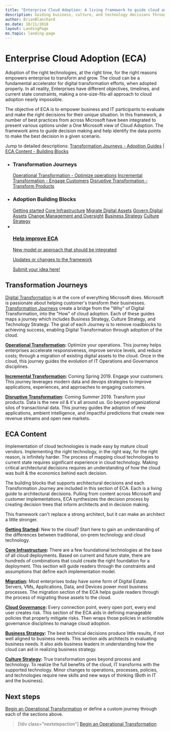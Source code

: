 ```yaml
---
title: "Enterprise Cloud Adoption: A living framework to guide cloud adoption decisions"
description: Guiding business, culture, and technology decisions throughout cloud adoption
author: BrianBlanchard
ms.date: 10/11/2018
layout: LandingPage
ms.topic: landing-page
---
```


# Enterprise Cloud Adoption (ECA)

Adoption of the right technologies, at the right time, for the right reasons empowers enterprise to transform and grow. The cloud can be a fundamental accelerator for digital transformation efforts, when adopted properly. In all reality, Enterprises have different objectives, timelines, and current state constraints, making a one-size-fits-all approach to cloud adoption nearly impossible.

The objective of ECA is to empower business and IT participants to evaluate and make the right decisions for their unique situation. In this framework, a number of best practices from across Microsoft have been integrated to present various options under a One Microsoft view of Cloud Adoption. The framework aims to guide decision making and help identify the data points to make the best decision in a given scenario.

Jump to detailed descriptions: [Transformation Journeys - Adoption Guides](#transformation-journeys) | [ECA Content - Building Blocks](#eca-content)

<ul class="panelContent cardsL">
    <li>
        <div class="cardSize">
            <div class="cardPadding">
                <div class="card">
                    <div class="cardText">
                        <h3>Transformation Journeys</h3>
                        <a class="barLink" href="/azure/architecture/cloud-adoption/transformation-journeys/operational-transformation/overview" data-linktype="absolute-path">Operational Transformation - Optimize operations</a>
                        <a class="barLink" href="/azure/architecture/cloud-adoption/transformation-journeys/incremental-transformation" data-linktype="absolute-path">Incremental Transformation - Engage Customers</a>
                        <a class="barLink" href="/azure/architecture/cloud-adoption/transformation-journeys/disruptive-transformation" data-linktype="absolute-path">Disruptive Transformation - Transform Products</a>
                    </div>
                </div>
            </div>
        </div>
    </li>
    <li>
        <div class="cardSize">
            <div class="cardPadding">
                <div class="card">
                    <div class="cardText">
                        <h3>Adoption Building Blocks</h3>
                        <a class="barLink" href="/azure/architecture/cloud-adoption/getting-started" data-linktype="absolute-path">Getting started</a>
                        <a class="barLink" href="/azure/architecture/cloud-adoption/infrastructure" data-linktype="absolute-path">Core Infrastructure</a>
                        <a class="barLink" href="/azure/architecture/cloud-adoption/migration" data-linktype="absolute-path">Migrate Digital Assets</a>
                        <a class="barLink" href="/azure/architecture/cloud-adoption/govern" data-linktype="absolute-path">Govern Digital Assets</a>
                        <a class="barLink" href="/azure/architecture/cloud-adoption/manage" data-linktype="absolute-path">Change Management and Oversight</a>
                        <a class="barLink" href="/azure/architecture/cloud-adoption/business-strategy" data-linktype="absolute-path">Business Strategy</a>
                        <a class="barLink" href="/azure/architecture/cloud-adoption/culture-strategy" data-linktype="absolute-path">Culture Strategy</a>
                    </div>
                </div>
            </div>
        </div>
    </li>
    <li>
        <div class="cardSize">
            <div class="cardPadding">
                <div class="card">
                    <div class="cardText">
                        <a href="https://forms.office.com/Pages/ResponsePage.aspx?id=v4j5cvGGr0GRqy180BHbRy0ZnoKOXdVBqaBz653YPElUNjlNMEpPMDNSSU1aWEIxMFNFNlY2T0E3NC4u" data-linktype="external">
                            <div class="cardSize cardsF">
                                <div class="cardPadding">
                                    <div class="card">
                                        <div class="cardImageOuter">
                                            <div class="cardImage">
                                                <img src="https://docs.microsoft.com/en-us/media/common/i_feedback.svg" alt="" data-linktype="external">
                                            </div>
                                        </div>
                                        <div class="cardText">
                                            <h3 class="x-hidden-focus">Help improve ECA</h3>
                                            <p>New model or approach that should be integrated</p>
                                            <p>Updates or changes to the framework</p>
                                            <p>Submit your idea here!</p>
                                        </div>
                                    </div>
                                </div>
                            </div>
                        </a>
                    </div>
                </div>
            </div>
        </div>
    </li>
</ul>

## Transformation Journeys

[Digital Transformation](https://enterprise.microsoft.com/en-us/digital-transformation/) is at the core of everything Microsoft does. Microsoft is passionate about helping customer's transform their businesses. [Transformation Journeys](transformation-journeys/overview.md) create a bridge from the "Why" of Digital Transformation, into the "How" of cloud adoption. Each of these guides maps a journey which includes Business Strategy, Culture Strategy, and Technology Strategy. The goal of each Journey is to remove roadblocks to achieving success, enabling Digital Transformation through adoption of the cloud.

**[Operational Transformation](transformation-journeys/operational-transformation/overview.md):** Optimize your operations. This journey helps enterprises accelerate responsiveness, improve service levels, and reduce costs; through a migration of existing digital assets to the cloud. Once in the cloud, this journey guides the evolution of IT Operations and Governance disciplines.

**[Incremental Transformation](transformation-journeys/incremental-transformation.md):** Coming Spring 2019. Engage your customers. This journey leverages modern data and devops strategies to improve applications, experiences, and approaches to engaging customers.

**[Disruptive Transformation](transformation-journeys/disruptive-transformation.md):** Coming Summer 2019. Transform your products. Data is the new oil & it's all around us. Go beyond organizational silos of transactional data. This journey guides the adoption of new applications, ambient intelligence, and impactful predictions that create new revenue streams and open new markets.

## ECA Content

Implementation of cloud technologies is made easy by mature cloud vendors. Implementing the right technology, in the right way, for the right reason, is infinitely harder. The process of mapping cloud technologies to current state requires significant experience in cloud technology. Making critical architectural decisions requires an understanding of how the cloud was built & the economics behind each decision.

The building blocks that supports architectural decisions and each Transformation Journey are included in this section of ECA. Each is a living guide to architectural decisions. Pulling from content across Microsoft and customer implementations, ECA synthesizes the decision process by creating decision trees that inform architects and in decision making. 

This framework can't replace a strong architect, but it can make an architect a little stronger.

**[Getting Started](getting-started/overview.md):** New to the cloud? Start here to gain an understanding of the differences between traditional, on-prem technology and cloud technology.

**[Core Infrastructure](infrastructure/overview.md):** There are a few foundational technologies at the base of all cloud deployments. Based on current and future state, there are hundreds of combinations that could create the right foundation for a deployment. This section will guide readers through the constraints and assumptions that define each implementation model.

**[Migration](migration/overview.md):** Most enterprises today have some form of Digital Estate. Servers, VMs, Applications, Data, and Devices power most business processes. The migration section of the ECA helps guide readers through the process of migrating those assets to the cloud.

**[Cloud Governance](govern/overview.md):** Every connection point, every open port, every end user creates risk. This section of the ECA aids in defining manageable policies that properly mitigate risks. Then wraps those policies in actionable governance disciplines to manage cloud adoption.

**[Business Strategy](business-strategy/overview.md):** The best technical decisions produce little results, if not well aligned to business needs. This section aids architects in evaluating business needs. It also aids business leaders in understanding how the cloud can aid in realizing business strategy.

**[Culture Strategy](culture-strategy/overview.md):** True transformation goes beyond process and technology. To realize the full benefits of the cloud, IT transforms with the supported technology. Minor changes to operations, processes, policies, and technologies require new skills and new ways of thinking (Both in IT and the business).

## Next steps

[Begin an Operational Transformation](transformation-journeys/operational-transformation/overview.md) or define a custom journey through each of the sections above.

> [!div class="nextstepaction"]
> [Begin an Operational Transformation](transformation-journeys/operational-transformation/overview.md)